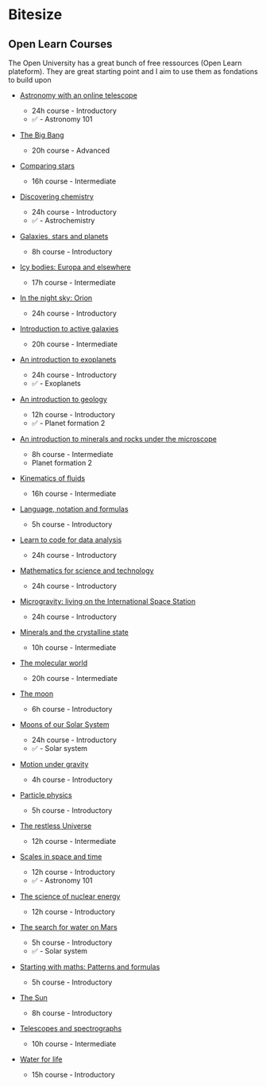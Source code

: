 # **Bitesize**

## Open Learn Courses

The Open University has a great bunch of free ressources (Open Learn plateform). They are great starting point and I aim to use them as fondations to build upon

- [Astronomy with an online telescope](https://www.open.edu/openlearn/science-maths-technology/astronomy/astronomy-online-telescope/content-section-overview?active-tab=description-tab)
    - 24h course - Introductory
    - &#9989; - Astronomy 101

- [The Big Bang](https://www.open.edu/openlearn/science-maths-technology/the-big-bang/content-section-0?active-tab=description-tab)
    - 20h course - Advanced
    
- [Comparing stars](https://www.open.edu/openlearn/science-maths-technology/comparing-stars/content-section-0?active-tab=description-tab)
    - 16h course - Intermediate
    
- [Discovering chemistry](https://www.open.edu/openlearn/science-maths-technology/chemistry/discovering-chemistry/content-section-overview?active-tab=description-tab)
    - 24h course - Introductory
    - &#9989; - Astrochemistry
    
- [Galaxies, stars and planets](https://www.open.edu/openlearn/science-maths-technology/galaxies-stars-and-planets/content-section-0?active-tab=description-tab)
    - 8h course - Introductory

- [Icy bodies: Europa and elsewhere](https://www.open.edu/openlearn/science-maths-technology/icy-bodies-europa-and-elsewhere/content-section-0?active-tab=description-tab)
    - 17h course - Intermediate
    
- [In the night sky: Orion](https://www.open.edu/openlearn/science-maths-technology/in-the-night-sky-orion/content-section-overview?active-tab=description-tab)
    - 24h course - Introductory
    
- [Introduction to active galaxies](https://www.open.edu/openlearn/science-maths-technology/introduction-active-galaxies/content-section-0?active-tab=description-tab)
    - 20h course - Intermediate
    
- [An introduction to exoplanets](https://www.open.edu/openlearn/science-maths-technology/introduction-exoplanets/content-section-overview?active-tab=description-tab)
    - 24h course - Introductory
    - &#9989; - Exoplanets
    
- [An introduction to geology](https://www.open.edu/openlearn/science-maths-technology/an-introduction-geology/content-section-overview?active-tab=description-tab)
    - 12h course - Introductory
    - &#9989; - Planet formation 2
    
- [An introduction to minerals and rocks under the microscope](https://www.open.edu/openlearn/science-maths-technology/an-introduction-minerals-and-rocks-under-the-microscope/content-section-0?active-tab=description-tab)
    - 8h course - Intermediate
    - Planet formation 2

- [Kinematics of fluids](https://www.open.edu/openlearn/science-maths-technology/kinematics-fluids/content-section-0?active-tab=description-tab)
    - 16h course - Intermediate
    
- [Language, notation and formulas](https://www.open.edu/openlearn/science-maths-technology/mathematics-statistics/language-notation-and-formulas/content-section-2.1)
    - 5h course - Introductory
    
- [Learn to code for data analysis](https://www.open.edu/openlearn/science-maths-technology/learn-code-data-analysis/content-section-overview?active-tab=description-tab)
    - 24h course - Introductory
    
- [Mathematics for science and technology](https://www.open.edu/openlearn/science-maths-technology/mathematics-science-and-technology/content-section-overview?active-tab=description-tab)
    - 24h course - Introductory
    
- [Microgravity: living on the International Space Station](https://www.open.edu/openlearn/science-maths-technology/microgravity-living-on-the-international-space-station/content-section-overview?active-tab=description-tab)
    - 24h course - Introductory
    
- [Minerals and the crystalline state](https://www.open.edu/openlearn/science-maths-technology/minerals-and-the-crystalline-state/content-section-0?active-tab=description-tab)
    - 10h course - Intermediate
    
- [The molecular world](https://www.open.edu/openlearn/science-maths-technology/chemistry/the-molecular-world/content-section-0?active-tab=description-tab)
    - 20h course - Intermediate
    
- [The moon](https://www.open.edu/openlearn/science-maths-technology/the-moon/content-section-0?active-tab=description-tab)
    - 6h course - Introductory
    
- [Moons of our Solar System](https://www.open.edu/openlearn/science-maths-technology/moons-our-solar-system/content-section-overview)
    - 24h course - Introductory
    - &#9989; - Solar system

- [Motion under gravity](https://www.open.edu/openlearn/science-maths-technology/motion-under-gravity/content-section-0?active-tab=description-tab)
    - 4h course - Introductory
    
- [Particle physics](https://www.open.edu/openlearn/science-maths-technology/particle-physics/content-section-0?active-tab=description-tab)
    - 5h course - Introductory
    
- [The restless Universe](https://www.open.edu/openlearn/science-maths-technology/the-restless-universe/content-section-0?active-tab=description-tab)
    - 12h course - Intermediate
    
- [Scales in space and time](https://www.open.edu/openlearn/science-maths-technology/scales-space-and-time/content-section-0?active-tab=description-tab)
    - 12h course - Introductory
    - &#9989; - Astronomy 101
    
- [The science of nuclear energy](https://www.open.edu/openlearn/science-maths-technology/the-science-nuclear-energy/content-section-overview?active-tab=description-tab)
    - 12h course - Introductory
    
- [The search for water on Mars](https://www.open.edu/openlearn/science-maths-technology/the-search-water-on-mars/content-section-0?active-tab=description-tab)
    - 5h course - Introductory
    - &#9989; - Solar system
    
- [Starting with maths: Patterns and formulas](https://www.open.edu/openlearn/science-maths-technology/mathematics-statistics/starting-maths-patterns-and-formulas/content-section-0?active-tab=description-tab)
    - 5h course - Introductory
    
- [The Sun](https://www.open.edu/openlearn/science-maths-technology/the-sun/content-section-0?active-tab=description-tab)
    - 8h course - Introductory
    
- [Telescopes and spectrographs](https://www.open.edu/openlearn/science-maths-technology/telescopes-and-spectrographs/content-section-0?active-tab=description-tab)
    - 10h course - Intermediate
    
- [Water for life](https://www.open.edu/openlearn/nature-environment/environmental-studies/water-life/content-section-0?active-tab=description-tab)
    - 15h course - Introductory
    





